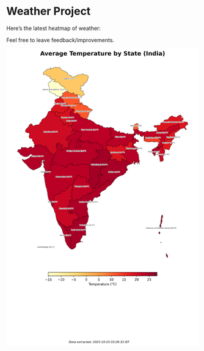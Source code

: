 # Weather Project

Here’s the latest heatmap of weather:

Feel free to leave feedback/improvements.

![India Heatmap](docs/assets/india_heatmap.png?v=FBF4AB)
